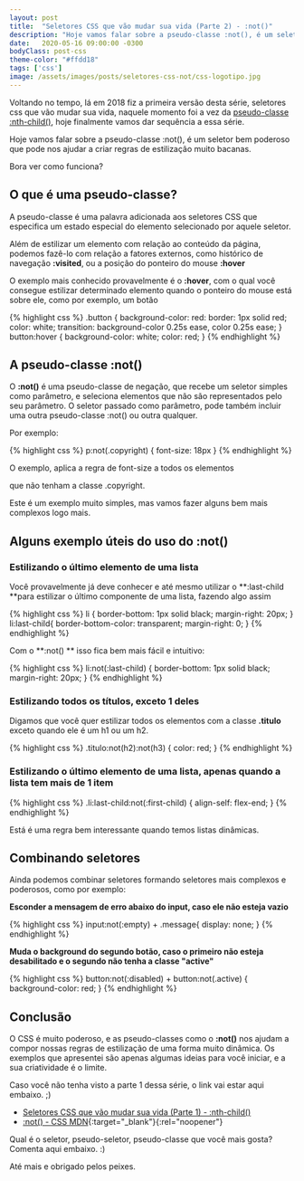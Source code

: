 ```yaml
---
layout: post
title:  "Seletores CSS que vão mudar sua vida (Parte 2) - :not()"
description: "Hoje vamos falar sobre a pseudo-classe :not(), é um seletor muito poderoso que pode nos ajudar a criar regras de estilização muito bacanas."
date:   2020-05-16 09:00:00 -0300
bodyClass: post-css
theme-color: "#ffdd18"
tags: ['css']
image: /assets/images/posts/seletores-css-not/css-logotipo.jpg
---
```



Voltando no tempo, lá em 2018 fiz a primeira versão desta série, seletores css que vão mudar sua vida, naquele momento foi a vez da [pseudo-classe :nth-child()](https://evertonstrack.com.br/blog/seletores-css-nth-child/), hoje finalmente vamos dar sequência a essa série.

Hoje vamos falar sobre a pseudo-classe :not(), é um seletor bem poderoso que pode nos ajudar a criar regras de estilização muito bacanas.

Bora ver como funciona?


## O que é uma pseudo-classe?

A pseudo-classe é uma palavra adicionada aos seletores CSS que especifica um estado especial do elemento selecionado por aquele seletor.

Além de estilizar um elemento  com relação ao conteúdo da página, podemos fazê-lo com relação a fatores externos, como histórico de navegação **:visited**, ou a posição do ponteiro do mouse **:hover**

O exemplo mais conhecido provavelmente é o **:hover**, com o qual você consegue estilizar determinado elemento quando o ponteiro do mouse está sobre ele, como por exemplo, um botão


{% highlight css %}
.button {
  background-color: red:
  border: 1px solid red;
  color: white;
  transition: background-color 0.25s ease, color  0.25s ease;
}
button:hover {
  background-color: white;
  color: red;
}
{% endhighlight %}



## A pseudo-classe :not()

O **:not()** é uma pseudo-classe de negação, que recebe um seletor simples como parâmetro, e seleciona elementos que não são representados pelo seu parâmetro. O seletor passado como parâmetro, pode também incluir uma outra pseudo-classe :not() ou outra qualquer.

Por exemplo:


{% highlight css %}
p:not(.copyright) {
  font-size: 18px
}
{% endhighlight %}


O exemplo, aplica a regra de font-size a todos os elementos **<p>** que não tenham a classe .copyright.

Este é um exemplo muito simples, mas vamos fazer alguns bem mais complexos logo mais.


## Alguns exemplo úteis do uso do :not()


### Estilizando o último elemento de uma lista

Você provavelmente já deve conhecer e até mesmo utilizar o **:last-child **para estilizar o último componente de uma lista, fazendo algo assim


{% highlight css %}
li {
  border-bottom: 1px solid black;
  margin-right: 20px;
}
li:last-child{
  border-bottom-color: transparent;
  margin-right: 0;
}
{% endhighlight %}


Com o **:not() ** isso fica bem mais fácil e intuitivo:


{% highlight css %}
li:not(:last-child) {
  border-bottom: 1px solid black;
  margin-right: 20px;
}
{% endhighlight %}



### Estilizando todos os títulos, exceto 1 deles


Digamos que você quer estilizar todos os elementos com a classe **.titulo** exceto quando ele é um h1 ou um h2.



{% highlight css %}
.titulo:not(h2):not(h3) {
  color: red;
}
{% endhighlight %}


### Estilizando o último elemento de uma lista, apenas quando a lista tem mais de 1 item


{% highlight css %}
.li:last-child:not(:first-child) {
  align-self: flex-end;
}
{% endhighlight %}


Está é uma regra bem interessante quando temos listas dinâmicas.


## Combinando seletores

Ainda podemos combinar seletores formando seletores mais complexos e poderosos, como por exemplo:

**Esconder a mensagem de erro abaixo do input, caso ele não esteja vazio**

{% highlight css %}
input:not(:empty) + .message{
  display: none;
}
{% endhighlight %}

**Muda o background do segundo botão, caso o primeiro não esteja desabilitado e o segundo não tenha a classe "active"**

{% highlight css %}
button:not(:disabled) + button:not(.active) {
  background-color: red;
}
{% endhighlight %}

## Conclusão

O CSS é muito poderoso, e as pseudo-classes como o **:not()** nos ajudam a compor nossas regras de estilização de uma forma muito dinâmica. Os exemplos que apresentei são apenas algumas ideias para você iniciar, e a sua criatividade é o limite.

Caso você não tenha visto a parte 1 dessa série, o link vai estar aqui embaixo. ;)



- [Seletores CSS que vão mudar sua vida (Parte 1) - :nth-child()](https://evertonstrack.com.br/blog/seletores-css-nth-child/)
- [:not() - CSS MDN](https://developer.mozilla.org/pt-BR/docs/Web/CSS/:not){:target="_blank"}{:rel="noopener"}

Qual é o seletor, pseudo-seletor, pseudo-classe que você mais gosta? Comenta aqui embaixo. :)

Até mais e obrigado pelos peixes.
